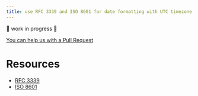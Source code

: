 ```yaml
---
title: use RFC 3339 and ISO 8601 for date formatting with UTC timezone
---
```


🚧 work in progress 🚧

[You can help us with a Pull Request](https://github.com/marmicode/rest-api-checklist/edit/master/content/naming-conventions/datetime-format.md)

# Resources

- [RFC 3339](https://tools.ietf.org/html/rfc3339)
- [ISO 8601](https://en.wikipedia.org/wiki/ISO_8601)

